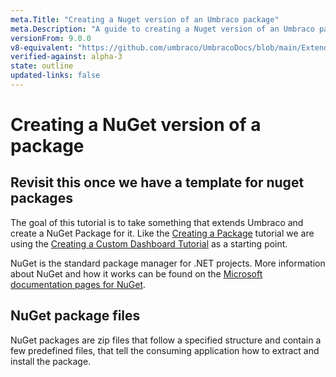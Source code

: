 ```yaml
---
meta.Title: "Creating a Nuget version of an Umbraco package"
meta.Description: "A guide to creating a Nuget version of an Umbraco package"
versionFrom: 9.0.0
v8-equivalent: "https://github.com/umbraco/UmbracoDocs/blob/main/Extending/Packages/Creating-a-nuget-package/index.md"
verified-against: alpha-3
state: outline
updated-links: false
---
```


# Creating a NuGet version of a package

## Revisit this once we have a template for nuget packages

The goal of this tutorial is to take something that extends Umbraco and create a NuGet Package for it. Like the [Creating a Package](./creating-a-package.md) tutorial we are using the [Creating a Custom Dashboard Tutorial](../../../Tutorials/Creating-a-Custom-Dashboard/index.md) as a starting point.

NuGet is the standard package manager for .NET projects. More information about NuGet and how it works can be found on the [Microsoft documentation pages for NuGet](https://docs.microsoft.com/en-us/nuget/what-is-nuget).

## NuGet package files

NuGet packages are zip files that follow a specified structure and contain a few predefined files, that tell the consuming application how to extract and install the package.
